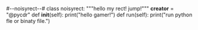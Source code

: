 #--noisyrect--#
class noisyrect:
  """hello my rect! jump!"""
  __creator__ = "@pycdr"
  def __init__(self):
    print("hello gamer!")
  def run(self):
    print("run python fle or binaty file.")
